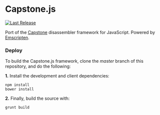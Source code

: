 Capstone.js
===========
[![Last Release](https://badge.fury.io/gh/AlexAltea%2Fcapstone.js.svg)](https://github.com/AlexAltea/capstone.js/releases)

Port of the [Capstone](https://github.com/aquynh/capstone) disassembler framework for JavaScript. Powered by [Emscripten](https://github.com/kripken/emscripten).

### Deploy
To build the Capstone.js framework, clone the *master* branch of this repository, and do the following:

**1.** Install the development and client dependencies:
```
npm install
bower install
```

**2.** Finally, build the source with:
```
grunt build
```
